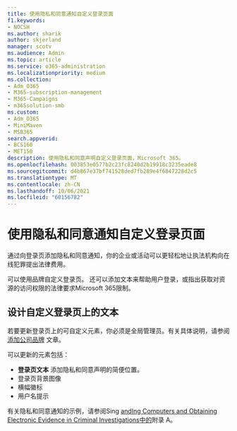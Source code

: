 ```yaml
---
title: 使用隐私和同意通知自定义登录页面
f1.keywords:
- NOCSH
ms.author: sharik
author: skjerland
manager: scotv
ms.audience: Admin
ms.topic: article
ms.service: o365-administration
ms.localizationpriority: medium
ms.collection:
- Adm_O365
- M365-subscription-management
- M365-Campaigns
- m365solution-smb
ms.custom:
- Adm_O365
- MiniMaven
- MSB365
search.appverid:
- BCS160
- MET150
description: 使用隐私和同意声明自定义登录页面，Microsoft 365。
ms.openlocfilehash: 003853e0577b2c23fc8240d2b19918c3235eade8
ms.sourcegitcommit: d4b867e37bf741528ded7fb289e4f6847228d2c5
ms.translationtype: MT
ms.contentlocale: zh-CN
ms.lasthandoff: 10/06/2021
ms.locfileid: "60156782"
---
```

# <a name="customize-your-sign-in-page-with-a-privacy-and-consent-notice"></a>使用隐私和同意通知自定义登录页面

通过向登录页添加隐私和同意通知，你的企业或活动可以更轻松地让执法机构向在线犯罪提出法律费用。

可以使用品牌自定义登录页。 还可以添加文本来帮助用户登录，或指出获取对资源的访问权限的法律要求Microsoft 365限制。

## <a name="design-customization-the-text-on-your-sign-in-page"></a>设计自定义登录页上的文本

若要更新登录页上的可自定义元素，你必须是全局管理员。有关具体说明，请参阅 [添加公司品牌](/azure/active-directory/fundamentals/customize-branding) 文章。

可以更新的元素包括：

- **登录页文本** 添加隐私和同意声明的简便位置。
- 登录页背景图像
- 横幅徽标
- 用户名提示

有关隐私和同意通知的示例，请参阅Sing [andIng Computers and Obtaining Electronic Evidence in Criminal Investigations中的](https://www.justice.gov/sites/default/files/criminal-ccips/legacy/2015/01/14/ssmanual2009.pdf)附录 A。